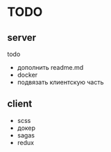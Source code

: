 # TODO

## server

todo

- дополнить readme.md
- docker
- подвязать клиентскую часть

## client

- scss
- докер
- sagas
- redux
